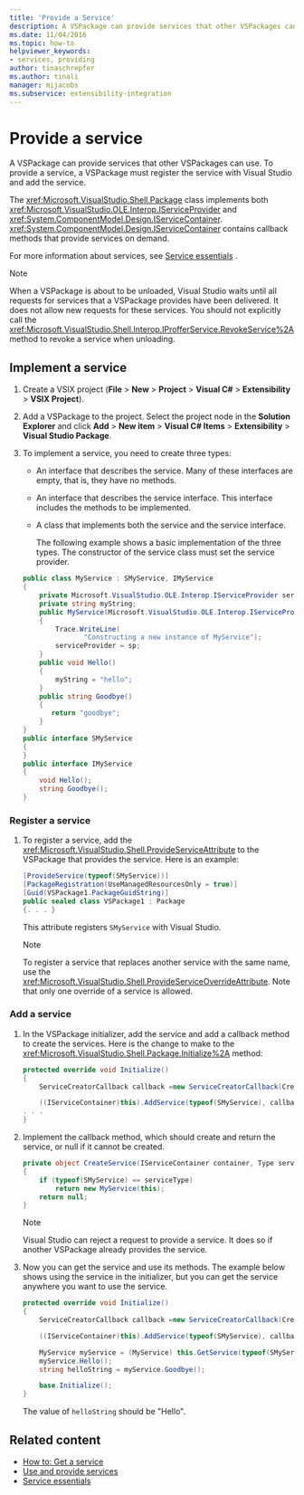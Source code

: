 ```yaml
---
title: 'Provide a Service'
description: A VSPackage can provide services that other VSPackages can use. Learn how a VSPackage registers a service with Visual Studio and adds the service.
ms.date: 11/04/2016
ms.topic: how-to
helpviewer_keywords:
- services, providing
author: tinaschrepfer
ms.author: tinali
manager: mijacobs
ms.subservice: extensibility-integration
---
```

# Provide a service

A VSPackage can provide services that other VSPackages can use. To provide a service, a VSPackage must register the service with Visual Studio and add the service.

 The <xref:Microsoft.VisualStudio.Shell.Package> class implements both <xref:Microsoft.VisualStudio.OLE.Interop.IServiceProvider> and <xref:System.ComponentModel.Design.IServiceContainer>. <xref:System.ComponentModel.Design.IServiceContainer> contains callback methods that provide  services on demand.

 For more information about services, see [Service essentials](../extensibility/internals/service-essentials.md) .

> [!NOTE]
> When a VSPackage is about to be unloaded, Visual Studio waits until all requests for services that a VSPackage provides have been delivered. It does not allow new requests for these services. You should not explicitly call the <xref:Microsoft.VisualStudio.Shell.Interop.IProfferService.RevokeService%2A> method to revoke a service when unloading.

## Implement a service

1. Create a VSIX project (**File** > **New** > **Project** > **Visual C#** > **Extensibility** > **VSIX Project**).

2. Add a VSPackage to the project. Select the project node in the **Solution Explorer** and click **Add** > **New item** > **Visual C# Items** > **Extensibility** > **Visual Studio Package**.

3. To implement a service, you need to create three types:

   - An interface that describes the service. Many of these interfaces are empty, that is, they have no methods.

   - An interface that describes the service interface. This interface includes the methods to be implemented.

   - A class that implements both the service and the service interface.

     The following example shows a basic implementation of the three types. The constructor of the service class must set the service provider.

   ```csharp
   public class MyService : SMyService, IMyService
   {
       private Microsoft.VisualStudio.OLE.Interop.IServiceProvider serviceProvider;
       private string myString;
       public MyService(Microsoft.VisualStudio.OLE.Interop.IServiceProvider sp)
       {
           Trace.WriteLine(
                  "Constructing a new instance of MyService");
           serviceProvider = sp;
       }
       public void Hello()
       {
           myString = "hello";
       }
       public string Goodbye()
       {
          return "goodbye";
       }
   }
   public interface SMyService
   {
   }
   public interface IMyService
   {
       void Hello();
       string Goodbye();
   }

   ```

### Register a service

1. To register a service, add the <xref:Microsoft.VisualStudio.Shell.ProvideServiceAttribute> to the VSPackage that provides the service. Here is an example:

    ```csharp
    [ProvideService(typeof(SMyService))]
    [PackageRegistration(UseManagedResourcesOnly = true)]
    [Guid(VSPackage1.PackageGuidString)]
    public sealed class VSPackage1 : Package
    {. . . }
    ```

     This attribute registers `SMyService` with Visual Studio.

    > [!NOTE]
    > To register a service that replaces another service with the same name, use the <xref:Microsoft.VisualStudio.Shell.ProvideServiceOverrideAttribute>. Note that only one override of a service is allowed.

### Add a service

1. In the VSPackage initializer, add the service and add a callback method to create the services. Here is the change to make to the <xref:Microsoft.VisualStudio.Shell.Package.Initialize%2A> method:

    ```csharp
    protected override void Initialize()
    {
        ServiceCreatorCallback callback =new ServiceCreatorCallback(CreateService);

        ((IServiceContainer)this).AddService(typeof(SMyService), callback);
    . . .
    }
    ```

2. Implement the callback method, which should create and return the service, or null if it cannot be created.

    ```csharp
    private object CreateService(IServiceContainer container, Type serviceType)
    {
        if (typeof(SMyService) == serviceType)
            return new MyService(this);
        return null;
    }
    ```

    > [!NOTE]
    > Visual Studio can reject a request to provide a service. It does so if another VSPackage already provides the service.

3. Now you can get the service and use its methods. The example below shows using the service in the initializer, but you can get the service anywhere you want to use the service.

    ```csharp
    protected override void Initialize()
    {
        ServiceCreatorCallback callback =new ServiceCreatorCallback(CreateService);

        ((IServiceContainer)this).AddService(typeof(SMyService), callback);

        MyService myService = (MyService) this.GetService(typeof(SMyService));
        myService.Hello();
        string helloString = myService.Goodbye();

        base.Initialize();
    }
    ```

     The value of `helloString` should be "Hello".

## Related content
- [How to: Get a service](../extensibility/how-to-get-a-service.md)
- [Use and provide services](../extensibility/using-and-providing-services.md)
- [Service essentials](../extensibility/internals/service-essentials.md)
